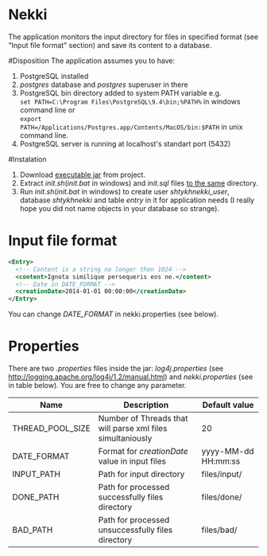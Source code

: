 # Nekki
The application monitors the input directory for files in specified format (see "Input file format" section) and save its content to a database.

#Disposition
The application assumes you to have: <br>
1) PostgreSQL installed <br>
2) *postgres* database and *postgres* superuser in there <br>
3) PostgreSQL bin directory added to system PATH variable e.g. <br>
<code>set PATH=C:\Program Files\PostgreSQL\9.4\bin;%PATH%</code> in windows command line or <br>
<code>export PATH=/Applications/Postgres.app/Contents/MacOS/bin:$PATH</code> in unix command line.<br>
4) PostgreSQL server is running at localhost's standart port (5432)

#Instalation
1) Download <a href="https://github.com/shtykh/Nekki/blob/master/Nekki-1.0.jar">executable jar</a> from project. <br>
2) Extract *init.sh*(*init.bat* in windows) and *init.sql* files <ins>to the same</ins> directory. 
3) Run *init.sh*(*init.bat* in windows) to create user *shtykhnekki_user*, database *shtykhnekki* and table *entry* in it for application needs (I really hope you did not name objects in your database so strange).

# Input file format
```xml
<Entry>
  <!-- Content is a string no longer then 1024 -->
  <content>Ignota similique persequeris eos ne.</content>
  <!-- Date in DATE_FORMAT -->
  <creationDate>2014-01-01 00:00:00</creationDate>
</Entry>
```
You can change *DATE_FORMAT* in nekki.properties (see below).
# Properties
There are two *.properties* files inside the jar: *log4j.properties* (see http://logging.apache.org/log4j/1.2/manual.html) and *nekki.properties* (see in table below). You are free to change any parameter.

| Name | Description          | Default value|
| ------------- | ----------- |--------------|
| THREAD_POOL_SIZE      | Number of Threads that will parse xml files simultaniously| 20|
| DATE_FORMAT     | Format for *creationDate* value in input files | yyyy-MM-dd HH:mm:ss|
| INPUT_PATH     | Path for input directory    | files/input/|
| DONE_PATH     | Path for processed successfully files directory     | files/done/|
| BAD_PATH     | Path for processed unsuccessfully files directory      | files/bad/|

